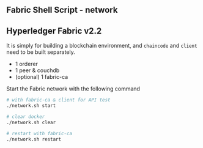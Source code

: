 ## Fabric Shell Script - network

## Hyperledger Fabric v2.2

It is simply for building a blockchain environment, and `chaincode` and `client` need to be built separately.

- 1 orderer
- 1 peer & couchdb
- (optional) 1 fabric-ca

Start the Fabric network with the following command

```sh
# with fabric-ca & client for API test
./network.sh start

# clear docker
./network.sh clear

# restart with fabric-ca
./network.sh restart

```

